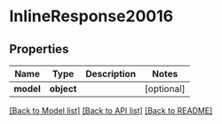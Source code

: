 # InlineResponse20016

## Properties
Name | Type | Description | Notes
------------ | ------------- | ------------- | -------------
**model** | **object** |  | [optional] 

[[Back to Model list]](../README.md#documentation-for-models) [[Back to API list]](../README.md#documentation-for-api-endpoints) [[Back to README]](../README.md)

